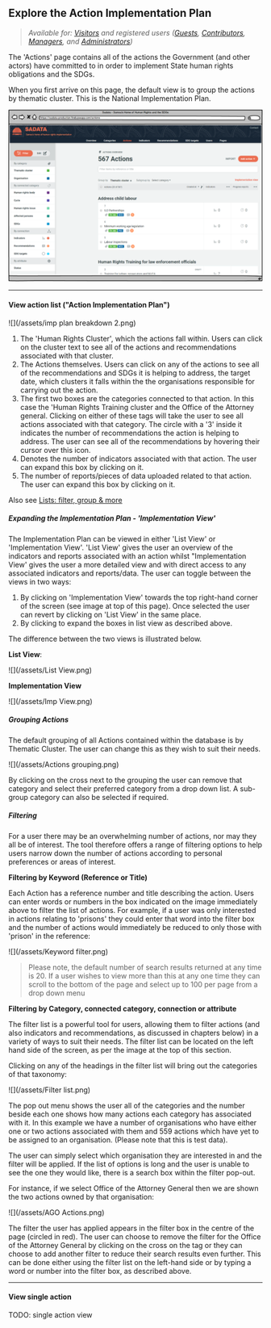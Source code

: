 ## Explore the Action Implementation Plan

> _Available for: [Visitors](/visitors/visitor.md) and registered users ([Guests](/guests/guest.md), [Contributors](/contributors/contributor.md), [Managers](/managers/manager.md), and [Administrators](/admins/admin.md))_

The 'Actions' page contains all of the actions the Government (and other actors) have committed to in order to implement State human rights obligations and the SDGs.

When you first arrive on this page, the default view is to group the actions by thematic cluster. This is the National Implementation Plan.

![](/assets/Actions.png)

---

#### View action list ("Action Implementation Plan")

![](/assets/imp plan breakdown 2.png)

1. The 'Human Rights Cluster', which the actions fall within. Users can click on the cluster text to see all of the actions and recommendations associated with that cluster.
2. The Actions themselves. Users can click on any of the actions to see all of the recommendations and SDGs it is helping to address, the target date, which clusters it falls within the the organisations responsible for carrying out the action.
3. The first two boxes are the categories connected to that action. In this case the 'Human Rights Training cluster and the Office of the Attorney general. Clicking on either of these tags will take the user to see all actions associated with that category. The circle with a '3' inside it indicates the number of recommendations the action is helping to address. The user can see all of the recommendations by hovering their cursor over this icon.
4. Denotes the number of indicators associated with that action. The user can expand this box by clicking on it.
5. The number of reports/pieces of data uploaded related to that action. The user can expand this box by clicking on it.

Also see [Lists: filter, group & more](/visitors/lists.md)

##### Expanding the Implementation Plan - 'Implementation View'

The Implementation Plan can be viewed in either 'List View' or 'Implementation View'. 'List View' gives the user an overview of the indicators and reports associated with an action whilst "Implementation View' gives the user a more detailed view and with direct access to any associated indicators and reports/data.  The user can toggle between the views in two ways:

1. By clicking on 'Implementation View' towards the top right-hand corner of the screen (see image at top of this page). Once selected the user can revert by clicking on 'List View' in the same place.
2. By clicking to expand the boxes in list view as described above.

The difference between the two views is illustrated below.

**List View**:

![](/assets/List View.png)

**Implementation View**

![](/assets/Imp View.png)

##### Grouping Actions

The default grouping of all Actions contained within the database is by Thematic Cluster. The user can change this as they wish to suit their needs.

![](/assets/Actions grouping.png)

By clicking on the cross next to the grouping the user can remove that category and select their preferred category from a drop down list. A sub-group category can also be selected if required.

##### Filtering

For a user there may be an overwhelming number of actions, nor may they all be of interest. The tool therefore offers a range of filtering options to help users narrow down the number of actions according to personal preferences or areas of interest.


**Filtering by Keyword (Reference or Title)**

Each Action has a reference number and title describing the action. Users can enter words or numbers in the box indicated on the image immediately above to filter the list of actions. For example, if a user was only interested in actions relating to 'prisons' they could enter that word into the filter box and the number of actions would immediately be reduced to only those with 'prison' in the reference:

![](/assets/Keyword filter.png)

> Please note, the default number of search results returned at any time is 20. If a user wishes to view more than this at any one time they can scroll to the bottom of the page and select up to 100 per page from a drop down menu

**Filtering by Category, connected category, connection or attribute**

The filter list is a powerful tool for users, allowing them to filter actions (and also indicators and recommendations, as discussed in chapters below) in a variety of ways to suit their needs. The filter list can be located on the left hand side of the screen, as per the image at the top of this section.

Clicking on any of the headings in the filter list will bring out the categories of that taxonomy:

![](/assets/Filter list.png)

The pop out menu shows the user all of the categories and the number beside each one shows how many actions each category has associated with it. In this example we have a number of organisations who have either one or two actions associated with them and 559 actions which have yet to be assigned to an organisation. (Please note that this is test data).

The user can simply select which organisation they are interested in and the filter will be applied. If the list of options is long and the user is unable to see the one they would like, there is a search box within the filter pop-out.

For instance, if we select Office of the Attorney General then we are shown the two actions owned by that organisation:

![](/assets/AGO Actions.png)

The filter the user has applied appears in the filter box in the centre of the page (circled in red). The user can choose to remove the filter for the Office of the Attorney General by clicking on the cross on the tag or they can choose to add another filter to reduce their search results even further. This can be done either using the filter list on the left-hand side or by typing a word or number into the filter box, as described above.

---

#### View single action

TODO: single action view
